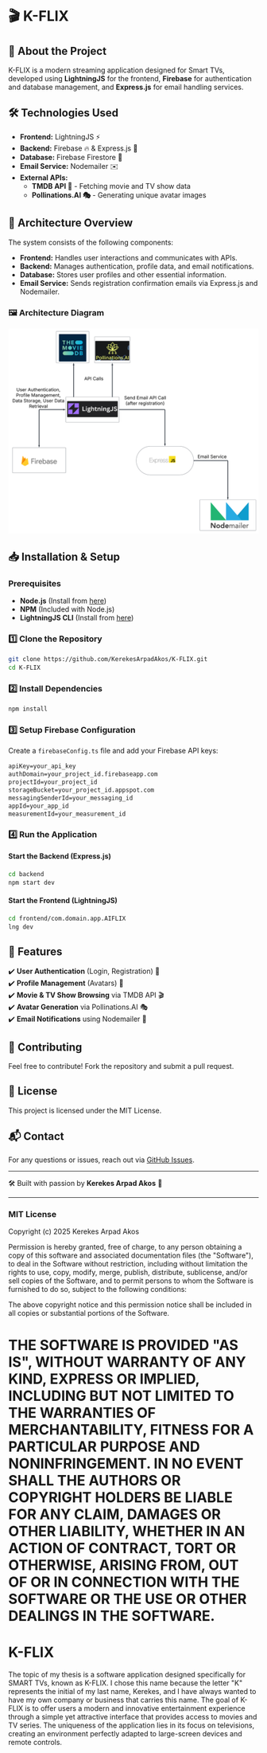 # 🎬 K-FLIX

## 📌 About the Project
K-FLIX is a modern streaming application designed for Smart TVs, developed using **LightningJS** for the frontend, **Firebase** for authentication and database management, and **Express.js** for email handling services.

## 🛠️ Technologies Used
- **Frontend:** LightningJS ⚡
- **Backend:** Firebase 🔥 & Express.js 🚀
- **Database:** Firebase Firestore 📂
- **Email Service:** Nodemailer ✉️
- **External APIs:**
  - **TMDB API 🎥** - Fetching movie and TV show data
  - **Pollinations.AI 🎭** - Generating unique avatar images

## 📐 Architecture Overview
The system consists of the following components:
- **Frontend:** Handles user interactions and communicates with APIs.
- **Backend:** Manages authentication, profile data, and email notifications.
- **Database:** Stores user profiles and other essential information.
- **Email Service:** Sends registration confirmation emails via Express.js and Nodemailer.

### 🖼️ Architecture Diagram
![System Architecture](/frontend/com.domain.app.AIFLIX/static/images/architekturaDiagram.png)

## 📥 Installation & Setup
### Prerequisites
- **Node.js** (Install from [here](https://nodejs.org/))
- **NPM** (Included with Node.js)
- **LightningJS CLI** (Install from [here](https://lightningjs.io/docs/#/getting-started/InstallCLI/index))
### 1️⃣ Clone the Repository
```bash
git clone https://github.com/KerekesArpadAkos/K-FLIX.git
cd K-FLIX
```

### 2️⃣ Install Dependencies
```bash
npm install
```

### 3️⃣ Setup Firebase Configuration
Create a `firebaseConfig.ts` file and add your Firebase API keys:
```env
apiKey=your_api_key
authDomain=your_project_id.firebaseapp.com
projectId=your_project_id
storageBucket=your_project_id.appspot.com
messagingSenderId=your_messaging_id
appId=your_app_id
measurementId=your_measurement_id
```

### 4️⃣ Run the Application
#### Start the Backend (Express.js)
```bash
cd backend
npm start dev
```

#### Start the Frontend (LightningJS)
```bash
cd frontend/com.domain.app.AIFLIX
lng dev
```

## 🚀 Features
✔️ **User Authentication** (Login, Registration) 🔑  
✔️ **Profile Management** (Avatars) 👤  
✔️ **Movie & TV Show Browsing** via TMDB API 🎬  
✔️ **Avatar Generation** via Pollinations.AI 🎭  
✔️ **Email Notifications** using Nodemailer 📧  

## 🤝 Contributing
Feel free to contribute! Fork the repository and submit a pull request.

## 📜 License
This project is licensed under the MIT License.

## 📬 Contact
For any questions or issues, reach out via [GitHub Issues](https://github.com/KerekesArpadAkos/K-FLIX/issues).

---
🛠️ Built with passion by **Kerekes Arpad Akos** 🚀


---

### MIT License

Copyright (c) 2025 Kerekes Arpad Akos

Permission is hereby granted, free of charge, to any person obtaining a copy
of this software and associated documentation files (the "Software"), to deal
in the Software without restriction, including without limitation the rights
to use, copy, modify, merge, publish, distribute, sublicense, and/or sell
copies of the Software, and to permit persons to whom the Software is
furnished to do so, subject to the following conditions:

The above copyright notice and this permission notice shall be included in all
copies or substantial portions of the Software.

THE SOFTWARE IS PROVIDED "AS IS", WITHOUT WARRANTY OF ANY KIND, EXPRESS OR
IMPLIED, INCLUDING BUT NOT LIMITED TO THE WARRANTIES OF MERCHANTABILITY,
FITNESS FOR A PARTICULAR PURPOSE AND NONINFRINGEMENT. IN NO EVENT SHALL THE
AUTHORS OR COPYRIGHT HOLDERS BE LIABLE FOR ANY CLAIM, DAMAGES OR OTHER
LIABILITY, WHETHER IN AN ACTION OF CONTRACT, TORT OR OTHERWISE, ARISING FROM,
OUT OF OR IN CONNECTION WITH THE SOFTWARE OR THE USE OR OTHER DEALINGS IN THE
SOFTWARE.
=======
# K-FLIX

The topic of my thesis is a software application designed specifically for SMART
TVs, known as K-FLIX. I chose this name because the letter "K" represents the initial of
my last name, Kerekes, and I have always wanted to have my own company or business
that carries this name. The goal of K-FLIX is to offer users a modern and innovative
entertainment experience through a simple yet attractive interface that provides access
to movies and TV series. The uniqueness of the application lies in its focus on televisions,
creating an environment perfectly adapted to large-screen devices and remote controls.
